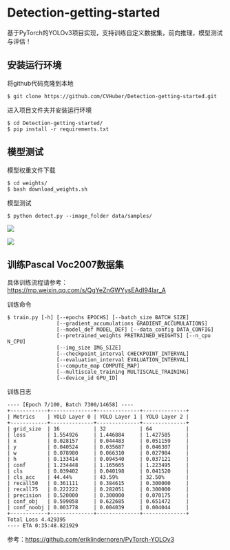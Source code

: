 # Detection-getting-started

基于PyTorch的YOLOv3项目实现，支持训练自定义数据集，前向推理，模型测试与评估！

## 安装运行环境

将github代码克隆到本地

```shell
$ git clone https://github.com/CVHuber/Detection-getting-started.git
```

进入项目文件夹并安装运行环境

```shell
$ cd Detection-getting-started/
$ pip install -r requirements.txt
```

## 模型测试

模型权重文件下载

```shell
$ cd weights/
$ bash download_weights.sh
```

模型测试

```shell
$ python detect.py --image_folder data/samples/
```

![](C:\Users\szu\Desktop\CVHub\img\1603116032(1).jpg)

![](C:\Users\szu\Desktop\CVHub\img\1603115957(1).jpg)

## 训练Pascal Voc2007数据集

具体训练流程请参考：https://mp.weixin.qq.com/s/QgYeZnGWYysEAdI94lar_A

训练命令

```shell
$ train.py [-h] [--epochs EPOCHS] [--batch_size BATCH_SIZE]
                [--gradient_accumulations GRADIENT_ACCUMULATIONS]
                [--model_def MODEL_DEF] [--data_config DATA_CONFIG]
                [--pretrained_weights PRETRAINED_WEIGHTS] [--n_cpu N_CPU]
                [--img_size IMG_SIZE]
                [--checkpoint_interval CHECKPOINT_INTERVAL]
                [--evaluation_interval EVALUATION_INTERVAL]
                [--compute_map COMPUTE_MAP]
                [--multiscale_training MULTISCALE_TRAINING]
                [--device_id GPU_ID]
```

训练日志

```
---- [Epoch 7/100, Batch 7300/14658] ----
+------------+--------------+--------------+--------------+
| Metrics    | YOLO Layer 0 | YOLO Layer 1 | YOLO Layer 2 |
+------------+--------------+--------------+--------------+
| grid_size  | 16           | 32           | 64           |
| loss       | 1.554926     | 1.446884     | 1.427585     |
| x          | 0.028157     | 0.044483     | 0.051159     |
| y          | 0.040524     | 0.035687     | 0.046307     |
| w          | 0.078980     | 0.066310     | 0.027984     |
| h          | 0.133414     | 0.094540     | 0.037121     |
| conf       | 1.234448     | 1.165665     | 1.223495     |
| cls        | 0.039402     | 0.040198     | 0.041520     |
| cls_acc    | 44.44%       | 43.59%       | 32.50%       |
| recall50   | 0.361111     | 0.384615     | 0.300000     |
| recall75   | 0.222222     | 0.282051     | 0.300000     |
| precision  | 0.520000     | 0.300000     | 0.070175     |
| conf_obj   | 0.599058     | 0.622685     | 0.651472     |
| conf_noobj | 0.003778     | 0.004039     | 0.004044     |
+------------+--------------+--------------+--------------+
Total Loss 4.429395
---- ETA 0:35:48.821929
```

参考：https://github.com/eriklindernoren/PyTorch-YOLOv3